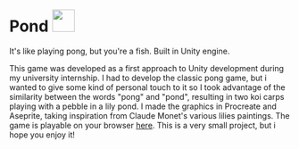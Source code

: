 # Pond     <img src="https://github.com/francescaguzzi/pond/assets/76923530/1826ea71-c4d8-44d7-a282-7d8f13d2fd51" widht="40" height="40">

It's like playing pong, but you're a fish. Built in Unity engine.

This game was developed as a first approach to Unity development during my university internship. I had to develop the classic pong game, but i wanted to give some kind of personal touch to it so I took advantage of the similarity between the words "pong" and "pond", resulting in two koi carps playing with a pebble in a lily pond. 
I made the graphics in Procreate and Aseprite, taking inspiration from Claude Monet's various lilies paintings. 
The game is playable on your browser [here](https://hydrangeax.itch.io/pond).
This is a very small project, but i hope you enjoy it!
